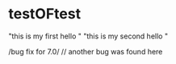 # testOFtest
"this is my first hello "
"this is my second hello "

/bug fix for 7.0/
// another bug was found here